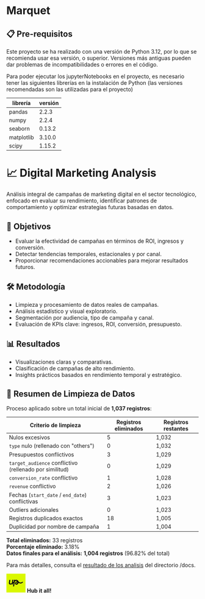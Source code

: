 # Marquet

## 📋 Pre-requisitos

Este proyecto se ha realizado con una versión de Python 3.12, por lo que se recomienda usar esa versión, o superior. Versiones más antiguas pueden dar problemas de incompatibilidades o errores en el código.

Para poder ejecutar los jupyterNotebooks en el proyecto, es necesario tener las siguientes librerías en la instalación de Python (las versiones recomendadas son las utilizadas para el proyecto)



| librería | versión |
| - | - |
| pandas | 2.2.3 |
| numpy | 2.2.4 |
| seaborn | 0.13.2 |
| matplotlib | 3.10.0 |
| scipy | 1.15.2 |


# 📈 Digital Marketing Analysis

Análisis integral de campañas de marketing digital en el sector tecnológico, enfocado en evaluar su rendimiento, identificar patrones de comportamiento y optimizar estrategias futuras basadas en datos.

## 🎯 Objetivos

- Evaluar la efectividad de campañas en términos de ROI, ingresos y conversión.
- Detectar tendencias temporales, estacionales y por canal.
- Proporcionar recomendaciones accionables para mejorar resultados futuros.

## 🛠 Metodología

- Limpieza y procesamiento de datos reales de campañas.
- Análisis estadístico y visual exploratorio.
- Segmentación por audiencia, tipo de campaña y canal.
- Evaluación de KPIs clave: ingresos, ROI, conversión, presupuesto.

## 📊 Resultados

- Visualizaciones claras y comparativas.
- Clasificación de campañas de alto rendimiento.
- Insights prácticos basados en rendimiento temporal y estratégico.

## 🧹 Resumen de Limpieza de Datos

Proceso aplicado sobre un total inicial de **1,037 registros**:

| Criterio de limpieza                                     | Registros eliminados | Registros restantes |
|----------------------------------------------------------|-----------------------|----------------------|
| Nulos excesivos                                          | 5                     | 1,032                |
| `type` nulo (rellenado con "others")                     | 0                     | 1,032                |
| Presupuestos conflictivos                                | 3                     | 1,029                |
| `target_audience` conflictivo (rellenado por similitud)  | 0                     | 1,029                |
| `conversion_rate` conflictivo                            | 1                     | 1,028                |
| `revenue` conflictivo                                    | 2                     | 1,026                |
| Fechas (`start_date` / `end_date`) conflictivas          | 3                     | 1,023                |
| Outliers adicionales                                     | 0                     | 1,023                |
| Registros duplicados exactos                             | 18                    | 1,005                |
| Duplicidad por nombre de campaña                         | 1                     | 1,004                |

**Total eliminados:** 33 registros  
**Porcentaje eliminado:** 3.18%  
**Datos finales para el análisis:** **1,004 registros** (96.82% del total)

Para más detalles, consulta el [resultado de los analisis](./documents/INFORME.md) del directorio /docs.





<img src="./img/upgrade_logo.jpg" alt="Description" width="50"> **Hub it all!**